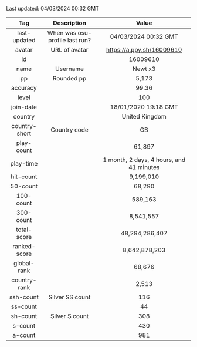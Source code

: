 Last updated: <!-- osu-last-updated -->04/03/2024 00:32 GMT<!-- osu-last-updated -->

|      Tag      |          Description           |                                              Value                                               |
| :-----------: | :----------------------------: | :----------------------------------------------------------------------------------------------: |
| last-updated  | When was osu-profile last run? |                <!-- osu-last-updated -->04/03/2024 00:32 GMT<!-- osu-last-updated -->                |
|    avatar     |         URL of avatar          |                 <!-- osu-avatar -->https://a.ppy.sh/16009610<!-- osu-avatar -->                  |
|      id       |                                |                              <!-- osu-id -->16009610<!-- osu-id -->                              |
|     name      |            Username            |                            <!-- osu-name -->Newt x3<!-- osu-name -->                             |
|      pp       |           Rounded pp           |                               <!-- osu-pp -->5,173<!-- osu-pp -->                                |
|   accuracy    |                                |                         <!-- osu-accuracy -->99.36<!-- osu-accuracy -->                          |
|     level     |                                |                             <!-- osu-level -->100<!-- osu-level -->                              |
|   join-date   |                                |                   <!-- osu-join-date -->18/01/2020 19:18 GMT<!-- osu-join-date -->                   |
|    country    |                                |                      <!-- osu-country -->United Kingdom<!-- osu-country -->                      |
| country-short |          Country code          |                      <!-- osu-country-short -->GB<!-- osu-country-short -->                      |
|  play-count   |                                |                       <!-- osu-play-count -->61,897<!-- osu-play-count -->                       |
|   play-time   |                                | <!-- osu-play-time -->1 month, 2 days, 4 hours, and 41 minutes<!-- osu-play-time --> |
|   hit-count   |                                |                      <!-- osu-hit-count -->9,199,010<!-- osu-hit-count -->                       |
|   50-count    |                                |                         <!-- osu-50-count -->68,290<!-- osu-50-count -->                         |
|   100-count   |                                |                       <!-- osu-100-count -->589,163<!-- osu-100-count -->                        |
|   300-count   |                                |                      <!-- osu-300-count -->8,541,557<!-- osu-300-count -->                       |
|  total-score  |                                |                  <!-- osu-total-score -->48,294,286,407<!-- osu-total-score -->                  |
| ranked-score  |                                |                 <!-- osu-ranked-score -->8,642,878,203<!-- osu-ranked-score -->                  |
|  global-rank  |                                |                      <!-- osu-global-rank -->68,676<!-- osu-global-rank -->                      |
| country-rank  |                                |                     <!-- osu-country-rank -->2,513<!-- osu-country-rank -->                      |
|   ssh-count   |        Silver SS count         |                         <!-- osu-ssh-count -->116<!-- osu-ssh-count -->                          |
|   ss-count    |                                |                           <!-- osu-ss-count -->44<!-- osu-ss-count -->                           |
|   sh-count    |         Silver S count         |                          <!-- osu-sh-count -->308<!-- osu-sh-count -->                           |
|    s-count    |                                |                           <!-- osu-s-count -->430<!-- osu-s-count -->                            |
|    a-count    |                                |                           <!-- osu-a-count -->981<!-- osu-a-count -->                            |
